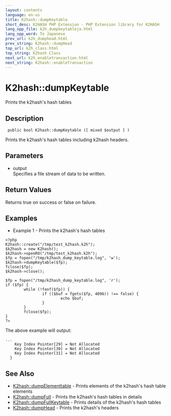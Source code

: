 ```yaml
---
layout: contents
language: en-us
title: K2hash::dumpKeytable
short_desc: K2HASH PHP Extension - PHP Extension library for K2HASH
lang_opp_file: k2h_dumpkeytableja.html
lang_opp_word: To Japanese
prev_url: k2h_dumphead.html
prev_string: K2hash::dumpHead
top_url: k2h_class.html
top_string: K2hash Class
next_url: k2h_enabletransaction.html
next_string: K2hash::enableTransaction
---
```


# K2hash::dumpKeytable
Prints the k2hash's hash tables

## Description
```
 public bool K2hash::dumpKeytable ([ mixed $output ] )
```
Prints the k2hash's hash tables including k2hash headers. 

## Parameters
- output  
Specifies a file stream of data to be written.

## Return Values
Returns true on success or false on failure. 

## Examples
- Example 1 - Prints the k2hash's hash tables
```
<?php
K2hash::create("/tmp/test_k2hash.k2h");
$k2hash = new K2hash();
$k2hash->openRO("/tmp/test_k2hash.k2h");
$fp = fopen("/tmp/k2hash_dump_keytable.log", 'w');
$k2hash->dumpKeytable($fp);
fclose($fp);
$k2hash->close();

$fp = fopen("/tmp/k2hash_dump_keytable.log", 'r');
if ($fp) {
        while (!feof($fp)) {
                if (($buf = fgets($fp, 4096)) !== false) {
                        echo $buf;
                }
        }
        fclose($fp);
}
?>
```
The above example will output:
```
...
    Key Index Pointer[29] = Not Allocated
    Key Index Pointer[30] = Not Allocated
    Key Index Pointer[31] = Not Allocated
  }
```

## See Also
- [K2hash::dumpElementtable](k2h_dumpelementtable.html) - Prints elements of the k2hash's hash table elements
- [K2hash::dumpFull](k2h_dumpfull.html) - Prints the k2hash's hash tables in details
- [K2hash::dumpFullKeytable](k2h_dumpfullkeytable.html) - Prints details of the k2hash's hash tables
- [K2hash::dumpHead](k2h_dumphead.html) - Prints the k2hash's headers
